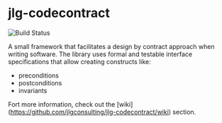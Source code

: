 # jlg-codecontract

![Build Status]("http://10.10.1.101:8843/app/rest/builds/buildType:(id:JlgCodecontract)/statusIcon")

A small framework that facilitates a design by contract approach when writing software. The library uses formal and testable interface specifications that allow creating constructs like:
* preconditions
* postconditions
* invariants

Fort more information, check out the [wiki] (https://github.com/jlgconsulting/jlg-codecontract/wiki) section.
